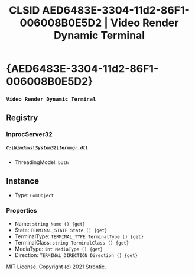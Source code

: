 ﻿---
title: "CLSID AED6483E-3304-11d2-86F1-006008B0E5D2 | Video Render Dynamic Terminal"
excerpt: What is COM-Object CLSID AED6483E-3304-11d2-86F1-006008B0E5D2?
---

# {AED6483E-3304-11d2-86F1-006008B0E5D2}

### `Video Render Dynamic Terminal`

## Registry


### InprocServer32

##### `C:\Windows\System32\termmgr.dll`
* ThreadingModel: `both`

## Instance

* Type: `ComObject`

### Properties

* Name: `string Name () {get} `
* State: `TERMINAL_STATE State () {get} `
* TerminalType: `TERMINAL_TYPE TerminalType () {get} `
* TerminalClass: `string TerminalClass () {get} `
* MediaType: `int MediaType () {get} `
* Direction: `TERMINAL_DIRECTION Direction () {get} `

MIT License. Copyright (c) 2021 Strontic.


